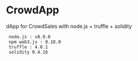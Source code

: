 # CrowdApp
dApp for CrowdSales with node.js + truffle + solidity

```
 node.js : v8.9.0
 npm web3.js : 0.18.0
 truffle : 4.0.1
 solidity 0.4.16
```
